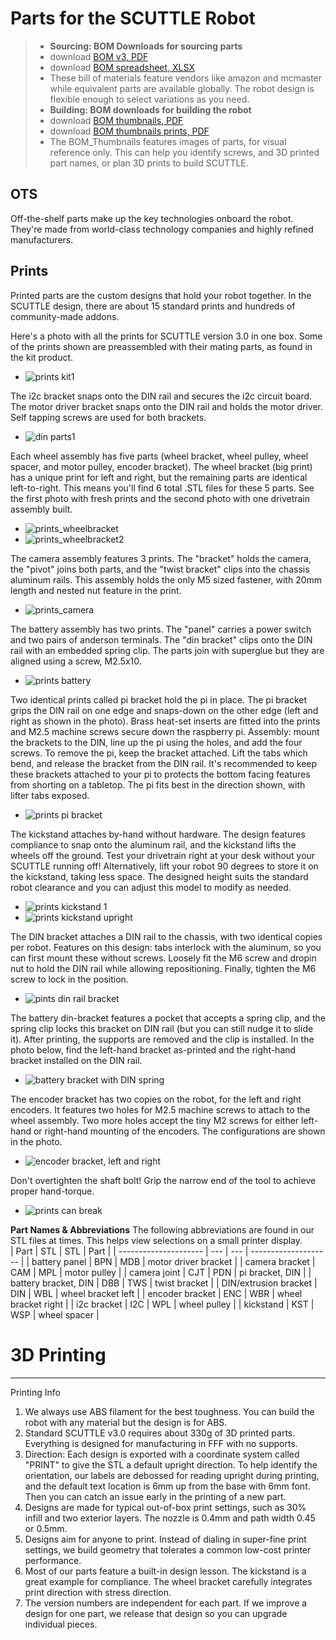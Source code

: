 # Parts for the SCUTTLE Robot

>
> * **Sourcing: BOM Downloads for sourcing parts**
> * download [BOM v3, PDF](https://github.com/dmalawey/ScuttleTechGuide/blob/e01a412a85ed5757fea2188e6432ee075e86c56f/docs/BOM_v3.pdf)
> * download [BOM spreadsheet, XLSX](https://github.com/dmalawey/ScuttleTechGuide/blob/e01a412a85ed5757fea2188e6432ee075e86c56f/docs/BOM_v3_publish_2024.xlsx)
> * These bill of materials feature vendors like amazon and mcmaster while equivalent parts are available globally.  The robot design is flexible enough to select variations as you need. 
> * **Building: BOM downloads for building the robot**
> * download [BOM thumbnails, PDF](https://github.com/dmalawey/ScuttleTechGuide/blob/c05570d2dcd6559e1039815b424ecbd671699423/docs/BOM_v3_thumbnails.pdf)
> * download [BOM thumbnails prints, PDF](https://github.com/dmalawey/ScuttleTechGuide/blob/668c17a193f97723ec31de08682bc4f6dce895b1/docs/BOM_v3_thumbnails_prints.pdf)
> * The BOM_Thumbnails features images of parts, for visual reference only. This can help you identify screws, and 3D printed part names, or plan 3D prints to build SCUTTLE.  
>   

## OTS
Off-the-shelf parts make up the key technologies onboard the robot.  They're made from world-class technology companies and highly refined manufacturers.

## Prints

Printed parts are the custom designs that hold your robot together.  In the SCUTTLE design, there are about 15 standard prints and hundreds of community-made addons.

Here's a photo with all the prints for SCUTTLE version 3.0 in one box.  Some of the prints shown are preassembled with their mating parts, as found in the kit product.
* ![prints kit1](img/prints_kit1.jpg)

The i2c bracket snaps onto the DIN rail and secures the i2c circuit board.  The motor driver bracket snaps onto the DIN rail and holds the motor driver.  Self tapping screws are used for both brackets.
* ![din parts1](img/prints_din1.jpg)

Each wheel assembly has five parts (wheel bracket, wheel pulley, wheel spacer, and motor pulley, encoder bracket).  The wheel bracket (big print) has a unique print for left and right, but the remaining parts are identical left-to-right.  This means you'll find 6 total .STL files for these 5 parts.  See the first photo with fresh prints and the second photo with one drivetrain assembly built.
* ![prints_wheelbracket](img/prints_wbk1.jpg)
* ![prints_wheelbracket2](img/prints_wbk2.jpg)

The camera assembly features 3 prints.  The "bracket" holds the camera, the "pivot" joins both parts, and the "twist bracket" clips into the chassis aluminum rails.  This assembly holds the only M5 sized fastener, with 20mm length and nested nut feature in the print.
* ![prints_camera](img/prints_cam1.jpg)

The battery assembly has two prints.  The "panel" carries a power switch and two pairs of anderson terminals.  The "din bracket" clips onto the DIN rail with an embedded spring clip.  The parts join with superglue but they are aligned using a screw, M2.5x10.
* ![prints battery](img/prints_btry1.jpg)

Two identical prints called pi bracket hold the pi in place.  The pi bracket grips the DIN rail on one edge and snaps-down on the other edge (left and right as shown in the photo).  Brass heat-set inserts are fitted into the prints and M2.5 machine screws secure down the raspberry pi.  Assembly: mount the brackets to the DIN, line up the pi using the holes, and add the four screws.  To remove the pi, keep the bracket attached.  Lift the tabs which bend, and release the bracket from the DIN rail. It's recommended to keep these brackets attached to your pi to protects the bottom facing features from shorting on a tabletop.  The pi fits best in the direction shown, with lifter tabs exposed.
* ![prints pi bracket](img/prints_pi1.jpg)

The kickstand attaches by-hand without hardware.  The design features compliance to snap onto the aluminum rail, and the kickstand lifts the wheels off the ground.  Test your drivetrain right at your desk without your SCUTTLE running off!  Alternatively, lift your robot 90 degrees to store it on the kickstand, taking less space.  The designed height suits the standard robot clearance and you can adjust this model to modify as needed.
* ![prints kickstand 1](img/prints_kst1.jpg)
* ![prints kickstand upright](img/prints_kst2.jpg)

The DIN bracket attaches a DIN rail to the chassis, with two identical copies per robot.  Features on this design: tabs interlock with the aluminum, so you can first mount these without screws.  Loosely fit the M6 screw and dropin nut to hold the DIN rail while allowing repositioning.  Finally, tighten the M6 screw to lock in the position.
* ![pints din rail bracket](img/prints_din2.jpg)

The battery din-bracket features a pocket that accepts a spring clip, and the spring clip locks this bracket on DIN rail (but you can still nudge it to slide it).  After printing, the supports are removed and the clip is installed.  In the photo below, find the left-hand bracket as-printed and the right-hand bracket installed on the DIN rail.
* ![battery bracket with DIN spring](img/prints_din3.jpg)

The encoder bracket has two copies on the robot, for the left and right encoders. It features two holes for M2.5 machine screws to attach to the wheel assembly.  Two more holes accept the tiny M2 screws for either left-hand or right-hand mounting of the encoders.  The configurations are shown in the photo.  
* ![encoder bracket, left and right](img/prints_enc1.jpg)

Don't overtighten the shaft bolt!  Grip the narrow end of the tool to achieve proper hand-torque.
* ![prints can break](img/prints_break.jpg)

**Part Names & Abbreviations**
The following abbreviations are found in our STL files at times.  This helps view selections on a small printer display.  
| Part                  | STL | STL | Part                 |
| --------------------- | --- | --- | -------------------- |
| battery panel         | BPN | MDB | motor driver bracket |
| camera bracket        | CAM | MPL | motor pulley         |
| camera joint          | CJT | PDN | pi bracket, DIN      |
| battery bracket, DIN  | DBB | TWS | twist bracket        |
| DIN/extrusion bracket | DIN | WBL | wheel bracket left   |
| encoder bracket       | ENC | WBR | wheel bracket right  |
| i2c bracket           | I2C | WPL | wheel pulley         |
| kickstand             | KST | WSP | wheel spacer         |


# 3D Printing

---
Printing Info
1. We always use ABS filament for the best toughness.  You can build the robot with any material but the design is for ABS.
2. Standard SCUTTLE v3.0 requires about 330g of 3D printed parts.  Everything is designed for manufacturing in FFF with no supports.
3. Direction: Each design is exported with a coordinate system called "PRINT" to give the STL a default upright direction. To help identify the orientation, our labels are debossed for reading upright during printing, and the default text location is 6mm up from the base with 6mm font.  Then you can catch an issue early in the printing of a new part.
4. Designs are made for typical out-of-box print settings, such as 30% infill and two exterior layers.  The nozzle is 0.4mm and path width 0.45 or 0.5mm.
5. Designs aim for anyone to print.  Instead of dialing in super-fine print settings, we build geometry that tolerates a common low-cost printer performance.
6. Most of our parts feature a built-in design lesson.  The kickstand is a great example for compliance.  The wheel bracket carefully integrates print direction with stress direction.
7. The version numbers are independent for each part.  If we improve a design for one part, we release that design so you can upgrade individual pieces.

